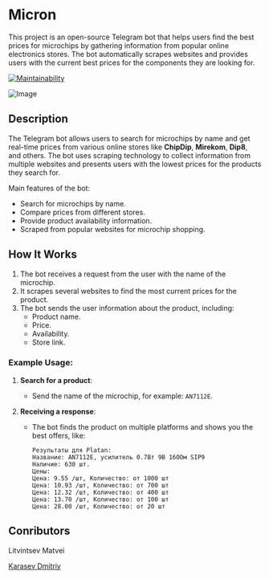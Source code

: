 #  **Micron** 

This project is an open-source Telegram bot that helps users find the best prices for microchips by gathering information from popular online electronics stores. The bot automatically scrapes websites and provides users with the current best prices for the components they are looking for.

[![Maintainability](https://qlty.sh/badges/1e2ac7d7-e728-4a76-a813-49b9b6142ce3/maintainability.svg)](https://qlty.sh/gh/Lexa-sudoku/projects/Micron)

![Image](https://github.com/user-attachments/assets/ee0f1a75-2a5e-4f7a-ac8d-ff0b02ffc209)

##  **Description**

The Telegram bot allows users to search for microchips by name and get real-time prices from various online stores like **ChipDip**, **Mirekom**, **Dip8**, and others. The bot uses scraping technology to collect information from multiple websites and presents users with the lowest prices for the products they search for.

Main features of the bot:
- Search for microchips by name.
- Compare prices from different stores.
- Provide product availability information.
- Scraped from popular websites for microchip shopping.

##  **How It Works**

1. The bot receives a request from the user with the name of the microchip.
2. It scrapes several websites to find the most current prices for the product.
3. The bot sends the user information about the product, including:
   - Product name.
   - Price.
   - Availability.
   - Store link.

### Example Usage:

1. **Search for a product**:
   - Send the name of the microchip, for example: `AN7112E`.
   
2. **Receiving a response**:
   - The bot finds the product on multiple platforms and shows you the best offers, like:
     ```
     Результаты для Platan:
     Название: AN7112E, усилитель 0.7Вт 9В 16OОм SIP9
     Наличие: 630 шт.
     Цены:
     Цена: 9.55 /шт, Количество: от 1000 шт
     Цена: 10.93 /шт, Количество: от 700 шт
     Цена: 12.32 /шт, Количество: от 400 шт
     Цена: 13.70 /шт, Количество: от 100 шт
     Цена: 28.00 /шт, Количество: от 20 шт
     ```

## **Conributors**
  Litvintsev Matvei
  
  [Karasev Dmitriy](https://github.com/dkarasevgthub)
